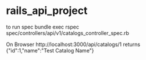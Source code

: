# rails_api_project

to run spec
bundle exec rspec spec/controllers/api/v1/catalogs_controller_spec.rb 

On Browser
http://localhost:3000/api/catalogs/1
returns
{"id":1,"name":"Test Catalog Name"}
